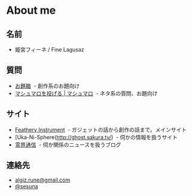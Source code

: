 # About me

## 名前

- 姫宮フィーネ / Fine Lagusaz

## 質問

- [お題箱](https://odaibako.net/u/sesuna)
  - 創作系のお題向け
- [マシュマロを投げる \| マシュマロ](https://marshmallow-qa.com/sesuna)
  - ネタ系の質問、お題向け
  
## サイト

- [Feathery Instrument](http://blankrune.sakura.ne.jp/)
  - ガジェットの話から創作の話まで。メインサイト
- [Uka\-Ni\-Sphere(http://ghost.sakura.tv/)
  - 伺かの情報を扱うサイト
- [霊界通信](http://ghost-log.sakuratan.com/)
  - 伺か関係のニュースを扱うブログ

## 連絡先

- algiz.rune@gmail.com
- [@sesuna](http://twitter.com/sesuna)
